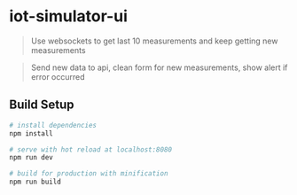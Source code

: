 # iot-simulator-ui

> Use websockets to get last 10 measurements and keep getting new measurements

> Send new data to api, clean form for new measurements, show alert if error occurred

## Build Setup

``` bash
# install dependencies
npm install

# serve with hot reload at localhost:8080
npm run dev

# build for production with minification
npm run build
```
